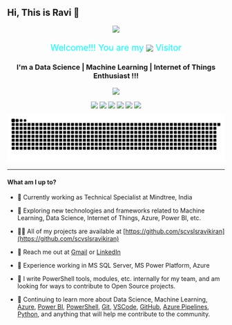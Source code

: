 ## Hi, This is Ravi 👋

<!-- Typing SVG by DenverCoder1 - https://github.com/DenverCoder1/readme-typing-svg -->
<p align="center">
  <a href="https://github.com/scvslsravikiran"><img src="https://readme-typing-svg.herokuapp.com?lines=Self+Learner+%26+Blogger;Researcher+%26+Papers+Publisher;4%2B+years+of+coding+experience;Always+learning+new+things&center=true&width=380&height=45"></a>
</p>

<p style="color:Cyan;font-size:20px;text-align:center" align="center">
  Welcome!!! You are my  <img src="https://profile-counter.glitch.me/scvslsravikiran/count.svg" width = "150px" align="center"/> Visitor
</p>

<!-- Introduction  -->
<h3 align="center"> I'm a Data Science | Machine Learning | Internet of Things Enthusiast !!!</h3>
<p align="center">
  <a href="https://scholar.google.com/citations?user=lswZbUIAAAAJ&hl=en"><img align="center" src="https://img.shields.io/badge/Paper%20Publications-4+-informational?style=plastic&logo=appveyor"/></a>
</p>

<!-- Socical Network links -->
<p align="center">
  <a href="https://github.com/scvslsravikiran"><img align="center" height="40" src="https://img.icons8.com/nolan/64/github.png"/></a>
  <a href="https://www.linkedin.com/in/scvsls-ravikiran/"><img align="center" height="40" src="https://img.icons8.com/color/144/000000/linkedin.png"/></a>
  <a href="https://twitter.com/scvslsravikiran"><img align="center" height="40" src="https://img.icons8.com/fluent/144/000000/twitter.png"/></a>
  <a href="https://www.facebook.com/scvsls.ravikiran"><img align="center" height="40" src="https://img.icons8.com/fluent/144/000000/facebook-new.png"/></a>
  <a href="https://www.researchgate.net/profile/Ravi-Kiran-S-C-V-S-L-S"><img align="center" height="40" src="https://img.icons8.com/external-tal-revivo-shadow-tal-revivo/24/000000/external-researchgate-a-social-networking-site-for-scientists-and-researchers-to-share-papers-logo-shadow-tal-revivo.png"/></a>
  <a href="https://scholar.google.com/citations?user=lswZbUIAAAAJ&hl=en"><img align="center" height="40" src="https://img.icons8.com/color/48/000000/google-scholar--v3.png"/></a>
</p>

<!-- Github snake svg -->
<p align="center">
  <img width="600" src="https://raw.githubusercontent.com/scvslsravikiran/scvslsravikiran/master/assets/github-snake.svg" />
</p>

---

#### What am I up to?

- 🔭 Currently working as Technical Specialist at Mindtree, India

- 🎯 Exploring new technologies and frameworks related to Machine Learning, Data Science, Internet of Things, Azure, Power BI, etc.

- 👨‍💻 All of my projects are available at [https://github.com/scvslsravikiran](https://github.com/scvslsravikiran)

- 💬 Reach me out at [Gmail](mailto:scvslscvr@gmail.com) or [LinkedIn](https://www.linkedin.com/in/scvsls-ravikiran/)

- 🧠 Experience working in MS SQL Server, MS Power Platform, Azure

- 🔭 I write PowerShell tools, modules, etc. internally for my team, and am looking for ways to contribute to Open Source projects.

- 🌱 Continuing to learn more about Data Science, Machine Learning, [Azure](https://azure.microsoft.com/en-in/), [Power BI](https://powerbi.microsoft.com/en-au/), [PowerShell](https://github.com/powershell/powershell), [Git](https://git-scm.com/), [VSCode](https://github.com/microsoft/vscode), [GitHub](https://github.com), [Azure Pipelines](https://docs.microsoft.com/en-us/azure/devops/pipelines), [Python](https://www.python.org/), and anything that will help me contribute to the community.


<!-- References 
Typing SVG by DenverCoder1 - https://github.com/DenverCoder1/readme-typing-svg 
Social Media Icons: https://icons8.com/
Visitor Counter: https://visitor-badge.glitch.me/ -> https://github.com/jwenjian/visitor-badge
Shields (icons): https://shields.io/

Readme stats: https://github.com/anuraghazra/github-readme-stats
-->
